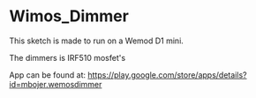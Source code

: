 # Wimos_Dimmer

This sketch is made to run on a Wemod D1 mini.

The dimmers is IRF510 mosfet's

App can be found at: https://play.google.com/store/apps/details?id=mbojer.wemosdimmer 
